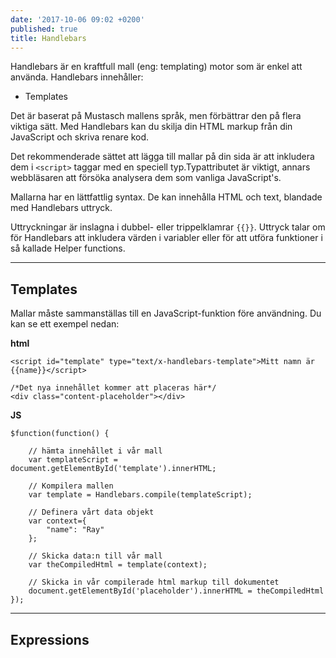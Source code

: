 ```yaml
---
date: '2017-10-06 09:02 +0200'
published: true
title: Handlebars
---
```

Handlebars är en kraftfull mall (eng: templating) motor som är enkel att använda. Handlebars innehåller:

* Templates

Det är baserat på Mustasch mallens språk, men förbättrar den på flera viktiga sätt. Med Handlebars kan du skilja din HTML markup från din JavaScript och skriva renare kod.

Det rekommenderade sättet att lägga till mallar på din sida är att inkludera dem i `<script>` taggar med en speciell typ.Typattributet är viktigt, annars webbläsaren att försöka analysera dem som vanliga JavaScript's.

Mallarna har en lättfattlig syntax. De kan innehålla HTML och text, blandade med Handlebars uttryck.

Uttryckningar är inslagna i dubbel- eller trippelklamrar `{{}}`. Uttryck talar om för Handlebars att inkludera värden i variabler eller för att utföra funktioner i så kallade Helper functions.

---

## Templates

Mallar måste sammanställas till en JavaScript-funktion före användning. Du kan se ett exempel nedan:

**html**
```
<script id="template" type="text/x-handlebars-template">Mitt namn är {{name}}</script>

/*Det nya innehållet kommer att placeras här*/
<div class="content-placeholder"></div>
```

**JS**
```
$function(function() {
	
  	// hämta innehållet i vår mall
  	var templateScript = document.getElementById('template').innerHTML;
  	
  	// Kompilera mallen
  	var template = Handlebars.compile(templateScript);
  
  	// Definera vårt data objekt
  	var context={
    	"name": "Ray"
  	};
  
  	// Skicka data:n till vår mall
  	var theCompiledHtml = template(context);
  
  	// Skicka in vår compilerade html markup till dokumentet
  	document.getElementById('placeholder').innerHTML = theCompiledHtml
});
```

---

## Expressions

